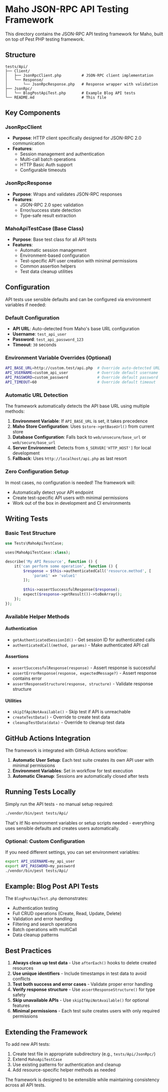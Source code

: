 # Maho JSON-RPC API Testing Framework

This directory contains the JSON-RPC API testing framework for Maho, built on top of Pest PHP testing framework.

## Structure

```
tests/Api/
├── Client/
│   ├── JsonRpcClient.php         # JSON-RPC client implementation
│   └── Response/
│       └── JsonRpcResponse.php   # Response wrapper with validation
├── JsonRpc/
│   └── BlogPostApiTest.php       # Example Blog API tests
└── README.md                     # This file
```

## Key Components

### JsonRpcClient
- **Purpose**: HTTP client specifically designed for JSON-RPC 2.0 communication
- **Features**: 
  - Session management and authentication
  - Multi-call batch operations
  - HTTP Basic Auth support
  - Configurable timeouts

### JsonRpcResponse  
- **Purpose**: Wraps and validates JSON-RPC responses
- **Features**:
  - JSON-RPC 2.0 spec validation
  - Error/success state detection
  - Type-safe result extraction

### MahoApiTestCase (Base Class)
- **Purpose**: Base test class for all API tests
- **Features**:
  - Automatic session management
  - Environment-based configuration
  - Test-specific API user creation with minimal permissions
  - Common assertion helpers
  - Test data cleanup utilities

## Configuration

API tests use sensible defaults and can be configured via environment variables if needed:

### Default Configuration
- **API URL**: Auto-detected from Maho's base URL configuration
- **Username**: `test_api_user`
- **Password**: `test_api_password_123`
- **Timeout**: `30` seconds

### Environment Variable Overrides (Optional)
```bash
API_BASE_URL=http://custom.test/api.php  # Override auto-detected URL
API_USERNAME=custom_api_user             # Override default username
API_PASSWORD=custom_password             # Override default password
API_TIMEOUT=60                           # Override default timeout
```

### Automatic URL Detection

The framework automatically detects the API base URL using multiple methods:

1. **Environment Variable**: If `API_BASE_URL` is set, it takes precedence
2. **Maho Store Configuration**: Uses `$store->getBaseUrl()` from current store  
3. **Database Configuration**: Falls back to `web/unsecure/base_url` or `web/secure/base_url`
4. **Server Environment**: Detects from `$_SERVER['HTTP_HOST']` for local development
5. **Fallback**: Uses `http://localhost/api.php` as last resort

### Zero Configuration Setup

In most cases, no configuration is needed! The framework will:
- Automatically detect your API endpoint
- Create test-specific API users with minimal permissions
- Work out of the box in development and CI environments

## Writing Tests

### Basic Test Structure

```php
use Tests\MahoApiTestCase;

uses(MahoApiTestCase::class);

describe('My API Resource', function () {
    it('can perform some operation', function () {
        $response = $this->authenticatedCall('resource.method', [
            'param1' => 'value1'
        ]);
        
        $this->assertSuccessfulResponse($response);
        expect($response->getResult())->toBeArray();
    });
});
```

### Available Helper Methods

#### Authentication
- `getAuthenticatedSessionId()` - Get session ID for authenticated calls
- `authenticatedCall(method, params)` - Make authenticated API call

#### Assertions  
- `assertSuccessfulResponse(response)` - Assert response is successful
- `assertErrorResponse(response, expectedMessage?)` - Assert response contains error
- `assertResponseStructure(response, structure)` - Validate response structure

#### Utilities
- `skipIfApiNotAvailable()` - Skip test if API is unreachable
- `createTestData()` - Override to create test data
- `cleanupTestData(data)` - Override to cleanup test data

## GitHub Actions Integration

The framework is integrated with GitHub Actions workflow:

1. **Automatic User Setup**: Each test suite creates its own API user with minimal permissions
2. **Environment Variables**: Set in workflow for test execution
3. **Automatic Cleanup**: Sessions are automatically closed after tests

## Running Tests Locally

Simply run the API tests - no manual setup required:

```bash
./vendor/bin/pest tests/Api/
```

That's it! No environment variables or setup scripts needed - everything uses sensible defaults and creates users automatically.

### Optional: Custom Configuration
If you need different settings, you can set environment variables:
```bash
export API_USERNAME=my_api_user
export API_PASSWORD=my_password
./vendor/bin/pest tests/Api/
```

## Example: Blog Post API Tests

The `BlogPostApiTest.php` demonstrates:
- Authentication testing
- Full CRUD operations (Create, Read, Update, Delete)
- Validation and error handling
- Filtering and search operations
- Batch operations with multiCall
- Data cleanup patterns

## Best Practices

1. **Always clean up test data** - Use `afterEach()` hooks to delete created resources
2. **Use unique identifiers** - Include timestamps in test data to avoid conflicts
3. **Test both success and error cases** - Validate proper error handling
4. **Verify response structure** - Use `assertResponseStructure()` for type safety
5. **Skip unavailable APIs** - Use `skipIfApiNotAvailable()` for optional features
6. **Minimal permissions** - Each test suite creates users with only required permissions

## Extending the Framework

To add new API tests:

1. Create test file in appropriate subdirectory (e.g., `tests/Api/JsonRpc/`)
2. Extend `MahoApiTestCase` 
3. Use existing patterns for authentication and cleanup
4. Add resource-specific helper methods as needed

The framework is designed to be extensible while maintaining consistency across all API tests.
